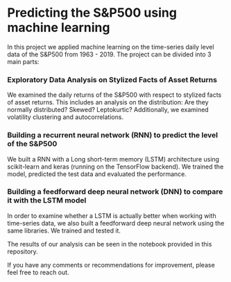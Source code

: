 # Predicting the S&P500 using machine learning
In this project we applied machine learning on the time-series daily level data of the S&P500 from 1963 - 2019. 
The project can be divided into 3 main parts: 
### Exploratory Data Analysis on Stylized Facts of Asset Returns
We examined the daily returns of the S&P500 with respect to stylized facts of asset returns. This includes an analysis on the distribution: Are they normally distributed? Skewed? Leptokurtic? Additionally, we examined volatility clustering and autocorrelations. 

### Building a recurrent neural network (RNN) to predict the level of the S&P500
We built a RNN with a Long short-term memory (LSTM) architecture using scikit-learn and keras (running on the TensorFlow backend). We trained the model, predicted the test data and evaluated the performance. 

### Building a feedforward deep neural network (DNN) to compare it with the LSTM model
In order to examine whether a LSTM is actually better when working with time-series data, we also built a feedforward deep neural network using the same libraries. We trained and tested it.

The results of our analysis can be seen in the notebook provided in this repository. 

If you have any comments or recommendations for improvement, please feel free to reach out. 


